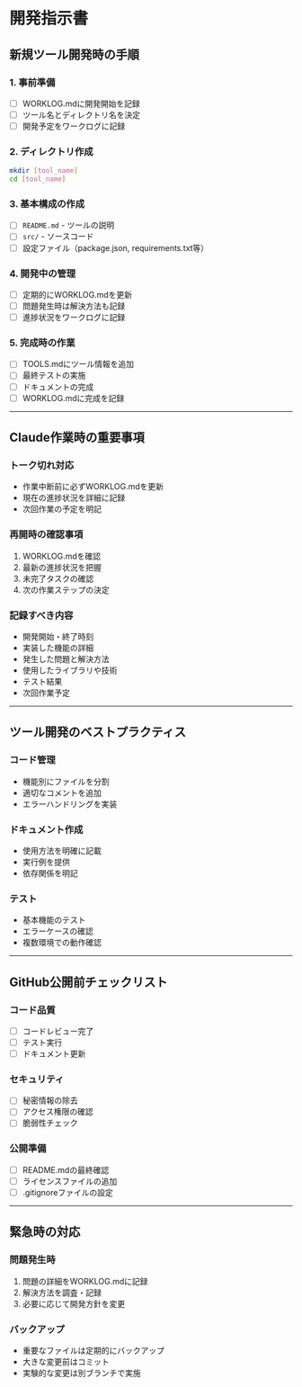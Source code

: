 # 開発指示書

## 新規ツール開発時の手順

### 1. 事前準備
- [ ] WORKLOG.mdに開発開始を記録
- [ ] ツール名とディレクトリ名を決定
- [ ] 開発予定をワークログに記録

### 2. ディレクトリ作成
```bash
mkdir [tool_name]
cd [tool_name]
```

### 3. 基本構成の作成
- [ ] `README.md` - ツールの説明
- [ ] `src/` - ソースコード
- [ ] 設定ファイル（package.json, requirements.txt等）

### 4. 開発中の管理
- [ ] 定期的にWORKLOG.mdを更新
- [ ] 問題発生時は解決方法も記録
- [ ] 進捗状況をワークログに記録

### 5. 完成時の作業
- [ ] TOOLS.mdにツール情報を追加
- [ ] 最終テストの実施
- [ ] ドキュメントの完成
- [ ] WORKLOG.mdに完成を記録

---

## Claude作業時の重要事項

### トーク切れ対応
- 作業中断前に必ずWORKLOG.mdを更新
- 現在の進捗状況を詳細に記録
- 次回作業の予定を明記

### 再開時の確認事項
1. WORKLOG.mdを確認
2. 最新の進捗状況を把握
3. 未完了タスクの確認
4. 次の作業ステップの決定

### 記録すべき内容
- 開発開始・終了時刻
- 実装した機能の詳細
- 発生した問題と解決方法
- 使用したライブラリや技術
- テスト結果
- 次回作業予定

---

## ツール開発のベストプラクティス

### コード管理
- 機能別にファイルを分割
- 適切なコメントを追加
- エラーハンドリングを実装

### ドキュメント作成
- 使用方法を明確に記載
- 実行例を提供
- 依存関係を明記

### テスト
- 基本機能のテスト
- エラーケースの確認
- 複数環境での動作確認

---

## GitHub公開前チェックリスト

### コード品質
- [ ] コードレビュー完了
- [ ] テスト実行
- [ ] ドキュメント更新

### セキュリティ
- [ ] 秘密情報の除去
- [ ] アクセス権限の確認
- [ ] 脆弱性チェック

### 公開準備
- [ ] README.mdの最終確認
- [ ] ライセンスファイルの追加
- [ ] .gitignoreファイルの設定

---

## 緊急時の対応

### 問題発生時
1. 問題の詳細をWORKLOG.mdに記録
2. 解決方法を調査・記録
3. 必要に応じて開発方針を変更

### バックアップ
- 重要なファイルは定期的にバックアップ
- 大きな変更前はコミット
- 実験的な変更は別ブランチで実施